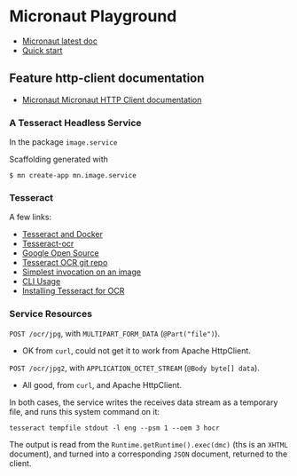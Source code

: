 # Micronaut Playground 
- [Micronaut latest doc](https://docs.micronaut.io/latest/guide/index.html)
- [Quick start](https://docs.micronaut.io/latest/guide/index.html#quickStart)

## Feature http-client documentation

- [Micronaut Micronaut HTTP Client documentation](https://docs.micronaut.io/latest/guide/index.html#httpClient)

### A Tesseract Headless Service
In the package `image.service`

Scaffolding generated with
```
$ mn create-app mn.image.service
```

### Tesseract
A few links:
- [Tesseract and Docker](https://github.com/tesseract-shadow/tesseract-ocr-re)
- [Tesseract-ocr](https://tesseract-ocr.github.io/tessdoc/4.0-Docker-Containers.html)
- [Google Open Source](https://opensource.google/projects/tesseract)
- [Tesseract OCR git repo](https://github.com/tesseract-ocr/tesseract)
- [Simplest invocation on an image](https://tesseract-ocr.github.io/tessdoc/Command-Line-Usage.html#simplest-invocation-to-ocr-an-image)
- [CLI Usage](https://tesseract-ocr.github.io/tessdoc/Command-Line-Usage.html)
- [Installing Tesseract for OCR](https://www.pyimagesearch.com/2017/07/03/installing-tesseract-for-ocr/)

### Service Resources
`POST /ocr/jpg`, with `MULTIPART_FORM_DATA` (`@Part("file")`).
- OK from `curl`, could not get it to work from Apache HttpClient.

`POST /ocr/jpg2`, with `APPLICATION_OCTET_STREAM` (`@Body byte[] data`).
- All good, from `curl`, and Apache HttpClient.

In both cases, the service writes the receives data stream as a temporary file, and runs this 
system command on it:
```
tesseract tempfile stdout -l eng --psm 1 --oem 3 hocr
```
The output is read from the `Runtime.getRuntime().exec(dmc)` (ths is an `XHTML` document),
and turned into a corresponding `JSON` document, returned to the client.
